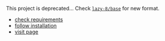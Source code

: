 This project is deprecated... Check [`lazy-8/base`](https://github.com/lazy-8/base) for new format.

- [check requirements](https://github.com/nonlinear/canvas/wiki/requirements)
- [follow installation](https://github.com/nonlinear/canvas/wiki/installation)
- [visit page](https://nonlinear.github.io/canvas)
